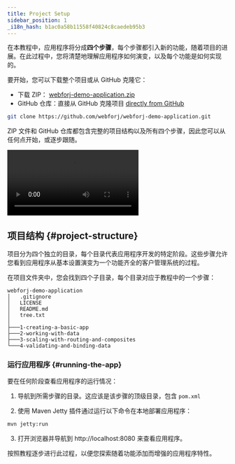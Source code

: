 ```yaml
---
title: Project Setup
sidebar_position: 1
_i18n_hash: b1ac0a58b11558f40824c8caedeb95b3
---
```

在本教程中，应用程序将分成**四个步骤**，每个步骤都引入新的功能，随着项目的进展。在此过程中，您将清楚地理解应用程序如何演变，以及每个功能是如何实现的。

要开始，您可以下载整个项目或从 GitHub 克隆它：
<!-- vale off -->
- 下载 ZIP： [webforj-demo-application.zip](https://github.com/webforj/webforj-demo-application/archive/refs/heads/main.zip)
- GitHub 仓库：直接从 GitHub 克隆项目 [directly from GitHub](https://github.com/webforj/webforj-demo-application)
<!-- vale on -->
```bash
git clone https://github.com/webforj/webforj-demo-application.git
```

ZIP 文件和 GitHub 仓库都包含完整的项目结构以及所有四个步骤，因此您可以从任何点开始，或逐步跟随。

<div class="videos-container">
  <video controls>
    <source src="https://cdn.webforj.com/webforj-documentation/video/tutorials/project-setup.mp4" type="video/mp4"/>
  </video>
</div>

## 项目结构 {#project-structure}

项目分为四个独立的目录，每个目录代表应用程序开发的特定阶段。这些步骤允许您看到应用程序从基本设置演变为一个功能齐全的客户管理系统的过程。

在项目文件夹中，您会找到四个子目录，每个目录对应于教程中的一个步骤：

```
webforj-demo-application
│   .gitignore
│   LICENSE
│   README.md
│   tree.txt
│
├───1-creating-a-basic-app  
├───2-working-with-data
├───3-scaling-with-routing-and-composites
└───4-validating-and-binding-data
```

### 运行应用程序 {#running-the-app}

要在任何阶段查看应用程序的运行情况：

1) 导航到所需步骤的目录。这应该是该步骤的顶级目录，包含 `pom.xml`

2) 使用 Maven Jetty 插件通过运行以下命令在本地部署应用程序：

```bash
mvn jetty:run
```

3) 打开浏览器并导航到 http://localhost:8080 来查看应用程序。

按照教程逐步进行此过程，以便您探索随着功能添加而增强的应用程序特性。
